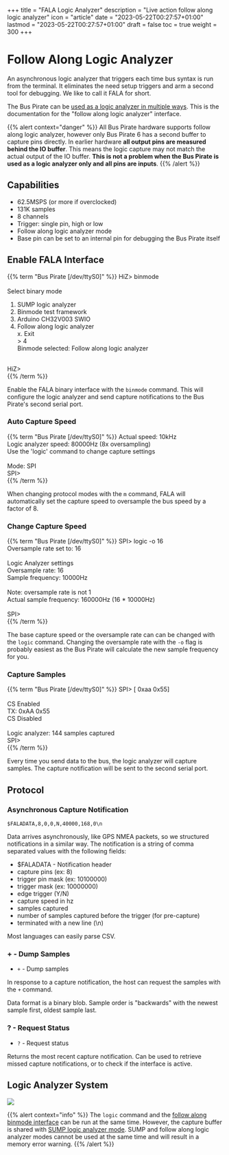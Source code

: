 +++
title = "FALA Logic Analyzer"
description = "Live action follow along logic analyzer"
icon = "article"
date = "2023-05-22T00:27:57+01:00"
lastmod = "2023-05-22T00:27:57+01:00"
draft = false
toc = true
weight = 300
+++

# Follow Along Logic Analyzer

An asynchronous logic analyzer that triggers each time bus syntax is run from the terminal. It eliminates the need setup triggers and arm a second tool for debugging.  We like to call it FALA for short.

The Bus Pirate can be [used as a logic analyzer in multiple ways](/logic-analyzer/logicanalyzer). This is the documentation for the "follow along logic analyzer" interface.

{{% alert context="danger" %}}
All Bus Pirate hardware supports follow along logic analyzer, however only Bus Pirate 6 has a second buffer to capture pins directly. In earlier hardware **all output pins are measured behind the IO buffer**. This means the logic capture may not match the actual output of the IO buffer. **This is not a problem when the Bus Pirate is used as a logic analyzer only and all pins are inputs**.
{{% /alert %}}

## Capabilities

- 62.5MSPS (or more if overclocked)
- 131K samples
- 8 channels
- Trigger: single pin, high or low
- Follow along logic analyzer mode
- Base pin can be set to an internal pin for debugging the Bus Pirate itself

## Enable FALA Interface

{{% term "Bus Pirate [/dev/ttyS0]" %}}
<span className="bp-prompt">HiZ></span> binmode<br/>
<br/>
<span className="bp-info">Select binary mode</span><br/>
 1. SUMP logic analyzer<br/>
 2. Binmode test framework<br/>
 3. Arduino CH32V003 SWIO<br/>
 4. Follow along logic analyzer<br/>
 x. <span className="bp-info">Exit</span><br/>
<span className="bp-prompt"> ></span> 4<br/>
<span className="bp-info">Binmode selected:</span> Follow along logic analyzer<br/>
<br/>
<span className="bp-prompt">HiZ></span> <br/>
{{% /term %}}

Enable the FALA binary interface with the ```binmode``` command. This will configure the logic analyzer and send capture notifications to the Bus Pirate's second serial port.

### Auto Capture Speed
{{% term "Bus Pirate [/dev/ttyS0]" %}}
<span className="bp-info">Actual speed:</span> 10kHz<br/>
<span className="bp-info">Logic analyzer speed:</span> 80000Hz (8x oversampling)<br/>
<span className="bp-info">Use the 'logic' command to change capture settings</span><br/>
<br/>
<span className="bp-info">Mode:</span> SPI<br/>
<span className="bp-prompt">SPI></span> <br/>
{{% /term %}}

When changing protocol modes with the ```m``` command, FALA will automatically set the capture speed to oversample the bus speed by a factor of 8. 

### Change Capture Speed
{{% term "Bus Pirate [/dev/ttyS0]" %}}
<span className="bp-prompt">SPI></span> logic -o 16<br/>
Oversample rate set to: 16<br/>
<br/>
Logic Analyzer settings<br/>
 Oversample rate: 16<br/>
 Sample frequency: 10000Hz<br/>
<br/>
Note: oversample rate is not 1<br/>
Actual sample frequency: 160000Hz (16 * 10000Hz)<br/>
<br/>
<span className="bp-prompt">SPI></span> <br/>
{{% /term %}}

The base capture speed or the oversample rate can can be changed with the ```logic``` command. Changing the oversample rate with the ```-o``` flag is probably easiest as the Bus Pirate will calculate the new sample frequency for you.

### Capture Samples

{{% term "Bus Pirate [/dev/ttyS0]" %}}
<span className="bp-prompt">SPI></span> [ 0xaa 0x55]<br/>
<br/>
CS Enabled<br/>
<span className="bp-info">TX:</span> 0x<span className="bp-float">AA</span> 0x<span className="bp-float">55</span> <br/>
CS Disabled<br/>
<br/>
<span className="bp-info">Logic analyzer:</span> 144 samples captured<br/>
<span className="bp-prompt">SPI></span> <br/>
{{% /term %}}

Every time you send data to the bus, the logic analyzer will capture samples. The capture notification will be sent to the second serial port.

## Protocol


### Asynchronous Capture Notification

```$FALADATA,8,0,0,N,40000,168,0\n```

Data arrives asynchronously, like GPS NMEA packets, so we structured notifications in a similar way. The notification is a string of comma separated values with the following fields:

- $FALADATA - Notification header
- capture pins (ex: 8)
- trigger pin mask (ex: 10100000)
- trigger mask (ex: 10000000)
- edge trigger (Y/N)
- capture speed in hz
- samples captured
- number of samples captured before the trigger (for pre-capture)
- terminated with a new line (\n)

Most languages can easily parse CSV. 

### **+** - Dump Samples

- ```+``` - Dump samples

In response to a capture notification, the host can request the samples with the ```+``` command.

Data format is a binary blob. Sample order is "backwards" with the newest sample first, oldest sample last.

### **?** - Request Status

- ```?``` - Request status

Returns the most recent capture notification. Can be used to retrieve missed capture notifications, or to check if the interface is active.

## Logic Analyzer System

![](./img/logic-system.png)

{{% alert context="info" %}}
The ```logic``` command and the [follow along binmode interface](/logic-analyzer/pulseview-fala) can be run at the same time. However, the capture buffer is shared with [SUMP logic analyzer mode](/logic-analyzer/pulseview-sump). SUMP and follow along logic analyzer modes cannot be used at the same time and will result in a memory error warning.
{{% /alert %}}


